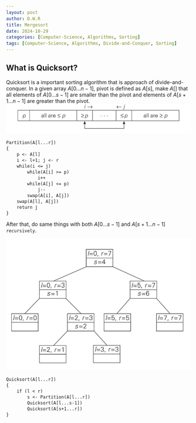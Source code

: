 ```yaml
---
layout: post
author: D.W.R
title: Mergesort
date: 2024-10-29
categories: [Computer-Science, Algorithms, Sorting]
tags: [Computer-Science, Algorithms, Divide-and-Conquer, Sorting]
---
```

## What is Quicksort?

 Quicksort is a important sorting algorithm that is approach of divide-and-conquer. In a given array $A[0...n-1]$, pivot is defined as $A[s]$, make $A[]$ that all elements of $A[0...s-1]$ are smaller than the pivot and elements of $A[s+1...n-1]$ are greater than the pivot.
![partition algortihm of each array](../pictures/quicksort2.png)

```
Partition(A[l...r])
{
    p <- A[l]
    i <- l+1; j <- r
    while(i <= j)
        while(A[i] >= p)
            i++
        while(A[j] <= p)
            j--
        swap(A[i], A[j])
    swap(A[l], A[j])    
    return j
}
```

After that, do same things with both $A[0...s-1]$ and $A[s+1...n-1]$ `recursively`.

![split into two array after partition algorithm](../pictures/quicksort1.png)

```
Quicksort(A[l...r])
{
    if (l < r)
        s <- Partition(A[l...r])
        Quicksort(A[l...s-1])
        Quicksort(A[s+1...r])
}
```
